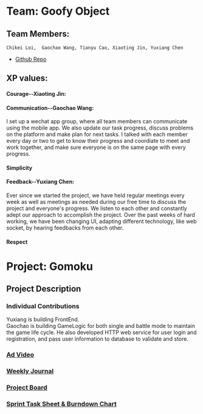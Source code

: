 # Team: Goofy Object
## Team Members: 
    Chikei Loi,  Gaochao Wang, Tianyu Cao, Xiaoting Jin, Yuxiang Chen

* [Github Repo](https://github.com/nguyensjsu/sp19-202-goofy-object)


## XP values:

#### Courage--Xiaoting Jin:


#### Communication--Gaochao Wang:
I set up a wechat app group, where all team members can communicate using the mobile app. We also update our task progress, discuss problems on the platform and make plan for next tasks. I talked with each member every day or two to get to know their progress and coordiate to meet and work together, and make sure everyone is on the same page with every progress.  


#### Simplicity

#### Feedback--Yuxiang Chen:
Ever since we started the project, we have held regular meetings every week as well as meetings as needed during our free time to discuss the project and everyone's progress. We listen to each other and constantly adept our approach to accomplish the project. Over the past weeks of hard working, we have been changing UI, adapting different technology, like web socket, by hearing feedbacks from each other. 

#### Respect

# Project: Gomoku

## Project Description

### Individual Contributions
Yuxiang is building FrontEnd.  
Gaochao is building GameLogic for both single and battle mode to maintain the game life cycle. He also developed HTTP web service for user login and registration, and pass user information to database to validate and store. 

### [Ad Video](https://youtu.be/E8Z2UzNvzVc)

### [Weekly Journal](https://github.com/nguyensjsu/sp19-202-goofy-object/tree/master/journal)

### [Project Board](https://github.com/nguyensjsu/sp19-202-goofy-object/projects/1)

### [Sprint Task Sheet & Burndown Chart](https://docs.google.com/spreadsheets/d/13YAaGfeRiF0rj4Qpr68T6z8qjsHzUiTO1b6WXLedpbY/edit#gid=0)

